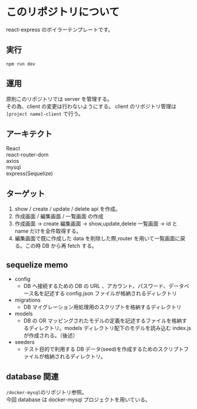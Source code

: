 # このリポジトリについて

react-express のボイラーテンプレートです。

## 実行

`npm run dev`

## 運用

原則このリポジトリでは server を管理する。<br/>
その為、client の変更は行わないようにする。
client のリポジトリ管理は `[project name]-client` で行う。

## アーキテクト

React<br/>
react-router-dom<br/>
axios<br/>
mysql<br/>
express(Sequelize)<br/>

## ターゲット

1. show / create / update / delete api を作成。
2. 作成画面 / 編集画面 / 一覧画面 の作成
3. 作成画面 → create 編集画面 → show,update,delete 一覧画面 → id と name だけを全件取得する。
4. 編集画面で既に作成した data を削除した際,router を用いて一覧画面に戻る。この時 DB から再 fetch する。

## sequelize memo

- config
  - DB へ接続するための DB の URL 、アカウント、パスワード、データベース名を記述する config.json ファイルが格納されるディレクトリ
- migrations
  - DB マイグレーション用処理用のスクリプトを格納するディレクトリ
- models
  - DB の OR マッピングされたモデルの定義を記述するファイルを格納するディレクトリ。models ディレクトリ配下のモデルを読み込む index.js が作成される。（後述）
- seeders
  - テスト目的で利用する DB データ(seed)を作成するためのスクリプトファイルが格納されるディレクトリ。

## database 関連

`/docker-mysql`のリポジトリ参照。<br/>
今回 database は docker-mysql プロジェクトを用いている。

